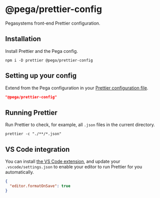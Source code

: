 # @pega/prettier-config

Pegasystems front-end Prettier configuration.

## Installation

Install Prettier and the Pega config.

```shell
npm i -D prettier @pega/prettier-config
```

## Setting up your config

Extend from the Pega configuration in your [Prettier configuration file](https://prettier.io/docs/en/configuration.html).

```json
"@pega/prettier-config"
```

## Running Prettier

Run Prettier to check, for example, all `.json` files in the current directory.

```shell
prettier -c "./**/*.json"
```

## VS Code integration

You can install [the VS Code extension](https://marketplace.visualstudio.com/items?itemName=esbenp.prettier-vscode), and update your `.vscode/settings.json` to enable your editor to run Prettier for you automatically.

```json
{
  "editor.formatOnSave": true
}
```
